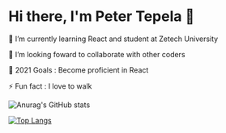 # Hi there, I'm Peter Tepela 👋


🌱 I’m currently learning React and student at Zetech University

👯 I’m looking foward to collaborate with other coders

🥅 2021 Goals : Become proficient in React

⚡ Fun fact : I love to walk

![Anurag's GitHub stats](https://github-readme-stats.vercel.app/api?username=sankaire&show_icons=true)

[![Top Langs](https://github-readme-stats.vercel.app/api/top-langs/?username=sankaire&layout=compact)](https://github.com/anuraghazra/github-readme-stats)







